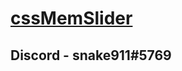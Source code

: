 # [cssMemSlider](https://Snake911.github.io/cssMemSlider/cssMemSlider/index.html)
## Discord - snake911#5769